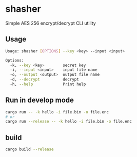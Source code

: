# shasher
Simple AES 256 encrypt/decrypt CLI utility


## Usage

```bash
Usage: shasher [OPTIONS] --key <key> --input <input>

Options:
  -k, --key <key>        secret key
  -i, --input <input>    input file name
  -o, --output <output>  output file name
  -d, --decrypt          decrypt
  -h, --help             Print help
```

## Run in develop mode
```bash
cargo run -- -k hello -i file.bin -o file.enc
# or
cargo run --release -- -k hello -i file.bin -o file.enc
```

## build

```bash
cargo build --release
```
